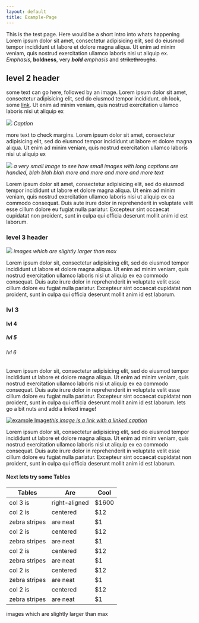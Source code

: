 ```yaml
---
layout: default
title: Example-Page
---
```


This is the test page. Here would be a short intro into whats happening Lorem ipsum dolor sit amet, consectetur adipisicing elit, sed do eiusmod
tempor incididunt ut labore et dolore magna aliqua. Ut enim ad minim
veniam, quis nostrud exercitation ullamco laboris nisi ut aliquip ex. *Emphasis*, __boldness__, very _**bold** emphasis_ and ~~strikethroughs~~.


## level 2 header

some text can go here, followed by an image. Lorem ipsum dolor sit amet, consectetur adipisicing elit, sed do eiusmod
tempor incididunt. oh look, some [link](https://www.google.com). Ut enim ad minim
veniam, quis nostrud exercitation ullamco laboris nisi ut aliquip ex


![](https://via.placeholder.com/1200x400)
*Caption*

more text to check margins. Lorem ipsum dolor sit amet, consectetur adipisicing elit, sed do eiusmod
tempor incididunt ut labore et dolore magna aliqua. Ut enim ad minim
veniam, quis nostrud exercitation ullamco laboris nisi ut aliquip ex


![](https://via.placeholder.com/200x200)
*a very small image to see how small images with long captions are handled, blah blah blah more and more and more and more text*

Lorem ipsum dolor sit amet, consectetur adipisicing elit, sed do eiusmod
tempor incididunt ut labore et dolore magna aliqua. Ut enim ad minim
veniam, quis nostrud exercitation ullamco laboris nisi ut aliquip ex
ea commodo consequat. Duis aute irure dolor in reprehenderit in voluptate
velit esse cillum dolore eu fugiat nulla pariatur. Excepteur sint occaecat
cupidatat non proident, sunt in culpa qui officia deserunt mollit anim
id est laborum.

### level 3 header

![](https://via.placeholder.com/400x400)
*images which are slightly larger than max*

Lorem ipsum dolor sit, consectetur adipisicing elit, sed do eiusmod
tempor incididunt ut labore et dolore magna aliqua. Ut enim ad minim
veniam, quis nostrud exercitation ullamco laboris nisi ut aliquip ex
ea commodo consequat. Duis aute irure dolor in reprehenderit in voluptate
velit esse cillum dolore eu fugiat nulla pariatur. Excepteur sint occaecat
cupidatat non proident, sunt in culpa qui officia deserunt mollit anim
id est laborum.

### lvl 3
#### lvl 4
##### lvl 5
###### lvl 6

Lorem ipsum dolor sit, consectetur adipisicing elit, sed do eiusmod
tempor incididunt ut labore et dolore magna aliqua. Ut enim ad minim
veniam, quis nostrud exercitation ullamco laboris nisi ut aliquip ex
ea commodo consequat. Duis aute irure dolor in reprehenderit in voluptate
velit esse cillum dolore eu fugiat nulla pariatur. Excepteur sint occaecat
cupidatat non proident, sunt in culpa qui officia deserunt mollit anim
id est laborum. lets go a bit nuts and add a linked image!

[![example Image](https://via.placeholder.com/400x400)*this image is a link with a linked caption*](http://google.com/)


Lorem ipsum dolor sit, consectetur adipisicing elit, sed do eiusmod
tempor incididunt ut labore et dolore magna aliqua. Ut enim ad minim
veniam, quis nostrud exercitation ullamco laboris nisi ut aliquip ex
ea commodo consequat. Duis aute irure dolor in reprehenderit in voluptate
velit esse cillum dolore eu fugiat nulla pariatur. Excepteur sint occaecat
cupidatat non proident, sunt in culpa qui officia deserunt mollit anim
id est laborum.


#### Next lets try some Tables

| Tables        | Are           | Cool  |
| ------------- |-------------|-----|
| col 3 is      |right-aligned| $1600 |
| col 2 is      |centered     |   $12 |
| zebra stripes | are neat    |    $1 |
| col 2 is      |centered     |   $12 |
| zebra stripes | are neat    |    $1 |
| col 2 is      |centered     |   $12 |
| zebra stripes | are neat    |    $1 |
| col 2 is      |centered     |   $12 |
| zebra stripes | are neat    |    $1 |
| col 2 is      |centered     |   $12 |
| zebra stripes | are neat    |    $1 |

<figcaption>images which are slightly larger than max </figcaption>
